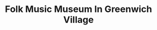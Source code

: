 ---
layout: repo
title: "Folk Music Museum In Greenwich Village"
id: 22582
permalink: repos/22582/
---